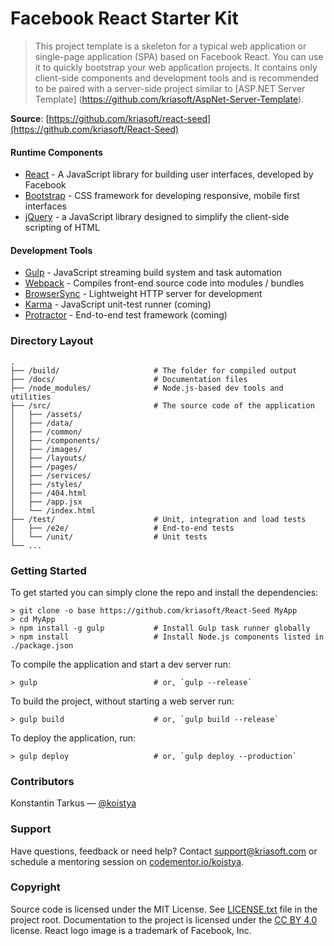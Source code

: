 # Facebook React Starter Kit

> This project template is a skeleton for a typical web application or
> single-page application (SPA) based on Facebook React. You can use it
> to quickly bootstrap your web application projects. It contains only
> client-side components and development tools and is recommended to be
> paired with a server-side project similar to [ASP.NET Server Template]
> (https://github.com/kriasoft/AspNet-Server-Template).

**Source**: [https://github.com/kriasoft/react-seed](https://github.com/kriasoft/React-Seed)

#### Runtime Components

 * [React](https://facebook.github.io/react/) - A JavaScript library for building user interfaces, developed by Facebook
 * [Bootstrap](http://getbootstrap.com/) - CSS framework for developing responsive, mobile first interfaces
 * [jQuery](http://jquery.com/) - a JavaScript library designed to simplify the client-side scripting of HTML

#### Development Tools

 * [Gulp](http://gulpjs.com/) - JavaScript streaming build system and task automation
 * [Webpack](http://webpack.github.io/) - Compiles front-end source code into modules / bundles
 * [BrowserSync](http://www.browsersync.io/) - Lightweight HTTP server for development
 * [Karma](http://karma-runner.github.io/) - JavaScript unit-test runner (coming)
 * [Protractor](https://github.com/angular/protractor) - End-to-end test framework (coming)

### Directory Layout

```
.
├── /build/                     # The folder for compiled output
├── /docs/                      # Documentation files
├── /node_modules/              # Node.js-based dev tools and utilities
├── /src/                       # The source code of the application
│   ├── /assets/
│   ├── /data/
│   ├── /common/
│   ├── /components/
│   ├── /images/
│   ├── /layouts/
│   ├── /pages/
│   ├── /services/
│   ├── /styles/
│   ├── /404.html
│   ├── /app.jsx
│   └── /index.html
├── /test/                      # Unit, integration and load tests
│   ├── /e2e/                   # End-to-end tests
│   └── /unit/                  # Unit tests
└── ...
```

### Getting Started

To get started you can simply clone the repo and install the dependencies:

```shell
> git clone -o base https://github.com/kriasoft/React-Seed MyApp
> cd MyApp
> npm install -g gulp           # Install Gulp task runner globally
> npm install                   # Install Node.js components listed in ./package.json
```

To compile the application and start a dev server run:

```shell
> gulp                          # or, `gulp --release`
```

To build the project, without starting a web server run:

```shell
> gulp build                    # or, `gulp build --release`
```

To deploy the application, run:

```shell
> gulp deploy                   # or, `gulp deploy --production`
```

### Contributors

Konstantin Tarkus — [@koistya](https://twitter.com/koistya)

### Support

Have questions, feedback or need help? Contact [support@kriasoft.com](mailto:support@kriasoft.com)
or schedule a mentoring session on [codementor.io/koistya](https://www.codementor.io/koistya).

### Copyright

Source code is licensed under the MIT License. See [LICENSE.txt](./LICENSE.txt)
file in the project root. Documentation to the project is licensed under the
[CC BY 4.0](http://creativecommons.org/licenses/by/4.0/) license. React logo
image is a trademark of Facebook, Inc.
